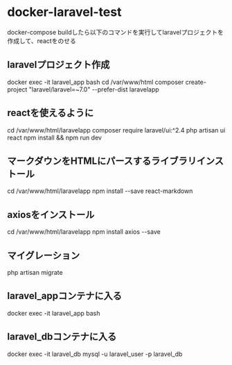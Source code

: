 # docker-laravel-test

docker-compose buildしたら以下のコマンドを実行してlaravelプロジェクトを作成して、reactをのせる

## laravelプロジェクト作成
docker exec -it laravel_app bash
cd /var/www/html
composer create-project "laravel/laravel=~7.0" --prefer-dist laravelapp

## reactを使えるように
cd /var/www/html/laravelapp
composer require laravel/ui:^2.4
php artisan ui react
npm install && npm run dev

## マークダウンをHTMLにパースするライブラリインストール
cd /var/www/html/laravelapp
npm install --save react-markdown

## axiosをインストール
cd /var/www/html/laravelapp
npm install axios --save

## マイグレーション
php artisan migrate

## laravel_appコンテナに入る
docker exec -it laravel_app bash

## laravel_dbコンテナに入る
docker exec -it laravel_db mysql -u laravel_user -p laravel_db